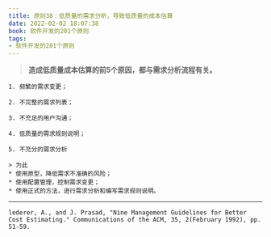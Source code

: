 ```yaml
---
title: 原则38：低质量的需求分析，导致低质量的成本估算
date: 2022-02-02 18:07:38
book: 软件开发的201个原则
tags:
- 软件开发的201个原则
---
```


> **造成低质量成本估算的前5个原因，都与需求分析流程有关。**

    1. 频繁的需求变更；
    
    2. 不完整的需求列表；
    
    3. 不充足的用户沟通；
    
    4. 低质量的需求规则说明；
    
    5. 不充分的需求分析
    
    > 为此
    * 使用原型，降低需求不准确的风险；
    * 使用配置管理，控制需求变更；
    * 使用正式的方法，进行需求分析和编写需求规则说明。

---

`lederer, A., and J. Prasad, "Nine Management Guidelines for Better Cost Estimating." Communications of the ACM, 35, 2(February 1992), pp. 51-59.`